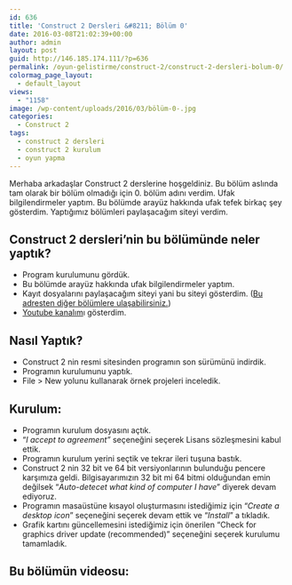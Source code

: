 ```yaml
---
id: 636
title: 'Construct 2 Dersleri &#8211; Bölüm 0'
date: 2016-03-08T21:02:39+00:00
author: admin
layout: post
guid: http://146.185.174.111/?p=636
permalink: /oyun-gelistirme/construct-2/construct-2-dersleri-bolum-0/
colormag_page_layout:
  - default_layout
views:
  - "1158"
image: /wp-content/uploads/2016/03/bölüm-0-.jpg
categories:
  - Construct 2
tags:
  - construct 2 dersleri
  - construct 2 kurulum
  - oyun yapma
---
```

Merhaba arkadaşlar Construct 2 derslerine hoşgeldiniz. Bu bölüm aslında tam olarak bir bölüm olmadığı için 0. bölüm adını verdim. Ufak bilgilendirmeler yaptım. Bu bölümde arayüz hakkında ufak tefek birkaç şey gösterdim. Yaptığımız bölümleri paylaşacağım siteyi verdim.

## Construct 2 dersleri&#8217;nin bu bölümünde neler yaptık?

  * Program kurulumunu gördük.
  * Bu bölümde arayüz hakkında ufak bilgilendirmeler yaptım.
  * Kayıt dosyalarını paylaşacağım siteyi yani bu siteyi gösterdim. ([Bu adresten diğer bölümlere ulaşabilirsiniz.](http://146.185.174.111/category/programlama/construct-2/))
  * [Youtube kanalım](http://www.youtube.com/onursanir)ı gösterdim.

## Nasıl Yaptık?

  * Construct 2 nin resmi sitesinden programın son sürümünü indirdik.
  * Programın kurulumunu yaptık.
  * File > New yolunu kullanarak örnek projeleri inceledik.

## Kurulum:

  * Programın kurulum dosyasını açtık.
  * &#8220;_I accept to agreement&#8221;_ seçeneğini seçerek Lisans sözleşmesini kabul ettik.
  * Programın kurulum yerini seçtik ve tekrar ileri tuşuna bastık.
  * Construct 2 nin 32 bit ve 64 bit versiyonlarının bulunduğu pencere karşımıza geldi. Bilgisayarımızın 32 bit mi 64 bitmi olduğundan emin değilsek &#8220;_Auto-detecet what kind of computer I have_&#8221; diyerek devam ediyoruz.
  * Programın masaüstüne kısayol oluşturmasını istediğimiz için &#8220;_Create a desktop icon_&#8221; seçeneğini seçerek devam ettik ve &#8220;_Install_&#8221; a tıkladık.
  * Grafik kartını güncellemesini istediğimiz için önerilen &#8220;Check for graphics driver update (recommended)&#8221; seçeneğini seçerek kurulumu tamamladık.

## Bu bölümün videosu: